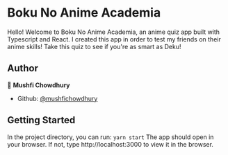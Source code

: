 # Boku No Anime Academia

Hello! Welcome to Boku No Anime Academia, an anime quiz app built with Typescript and React. I created this app in order to test my friends on their anime skills! Take this quiz to see if you're as smart as Deku!

## Author

👤 **Mushfi Chowdhury**

-   Github: [@mushfichowdhury](https://github.com/mushfichowdhury)

## Getting Started
In the project directory, you can run:
`yarn start`
The app should open in your browser. If not, type http://localhost:3000 to view it in the browser.